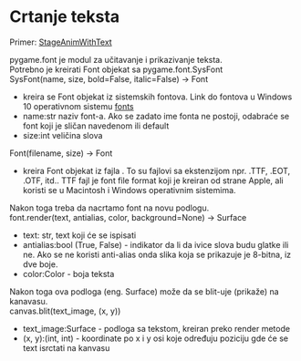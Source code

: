# Crtanje teksta

Primer: [StageAnimWithText](/v11/StageAnimWithText)

pygame.font je modul za učitavanje i prikazivanje teksta.  <br />
Potrebno je kreirati Font objekat sa pygame.font.SysFont <br />
SysFont(name, size, bold=False, italic=False) -> Font

- kreira se Font objekat iz sistemskih fontova. Link do fontova u Windows 10 operativnom sistemu [fonts](https://docs.microsoft.com/en-us/typography/fonts/windows_10_font_list)
- name:str naziv font-a. Ako se zadato ime fonta ne postoji, odabraće se font koji je sličan navedenom ili default
- size:int veličina slova

Font(filename, size) -> Font 

- kreira Font objekat iz fajla . To su fajlovi sa ekstenzijom npr. .TTF, .EOT, .OTF, itd.. TTF fajl je font file format koji je kreiran od strane Apple, ali koristi se u Macintosh i Windows operativnim sistemima. 

Nakon toga treba da nacrtamo font na novu podlogu. <br />
font.render(text, antialias, color, background=None) -> Surface 

- text: str, text koji će se ispisati 
- antialias:bool (True, False) - indikator da li da ivice slova budu glatke ili ne. Ako se ne koristi anti-alias onda slika koja se prikazuje je 8-bitna, iz dve boje. 
- color:Color - boja teksta

Nakon toga ova podloga (eng. Surface) može da se blit-uje (prikaže) na kanavasu. <br />
canvas.blit(text_image, (x, y))

- text_image:Surface - podloga sa tekstom, kreiran preko render metode 
- (x, y):(int, int) - koordinate po x i y osi koje određuju poziciju gde će se text isrctati na kanvasu
